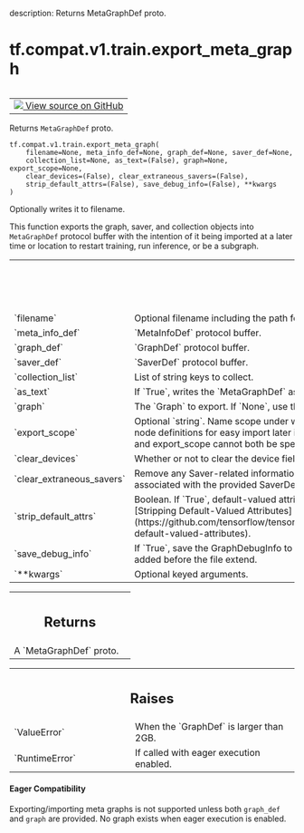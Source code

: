 description: Returns MetaGraphDef proto.

<div itemscope itemtype="http://developers.google.com/ReferenceObject">
<meta itemprop="name" content="tf.compat.v1.train.export_meta_graph" />
<meta itemprop="path" content="Stable" />
</div>

# tf.compat.v1.train.export_meta_graph

<!-- Insert buttons and diff -->

<table class="tfo-notebook-buttons tfo-api nocontent" align="left">
<td>
  <a target="_blank" href="https://github.com/tensorflow/tensorflow/blob/r2.3/tensorflow/python/training/saver.py#L1517-L1599">
    <img src="https://www.tensorflow.org/images/GitHub-Mark-32px.png" />
    View source on GitHub
  </a>
</td>
</table>



Returns `MetaGraphDef` proto.

<pre class="devsite-click-to-copy prettyprint lang-py tfo-signature-link">
<code>tf.compat.v1.train.export_meta_graph(
    filename=None, meta_info_def=None, graph_def=None, saver_def=None,
    collection_list=None, as_text=(False), graph=None, export_scope=None,
    clear_devices=(False), clear_extraneous_savers=(False),
    strip_default_attrs=(False), save_debug_info=(False), **kwargs
)
</code></pre>



<!-- Placeholder for "Used in" -->

Optionally writes it to filename.

This function exports the graph, saver, and collection objects into
`MetaGraphDef` protocol buffer with the intention of it being imported
at a later time or location to restart training, run inference, or be
a subgraph.

<!-- Tabular view -->
 <table class="responsive fixed orange">
<colgroup><col width="214px"><col></colgroup>
<tr><th colspan="2"><h2 class="add-link">Args</h2></th></tr>

<tr>
<td>
`filename`
</td>
<td>
Optional filename including the path for writing the generated
`MetaGraphDef` protocol buffer.
</td>
</tr><tr>
<td>
`meta_info_def`
</td>
<td>
`MetaInfoDef` protocol buffer.
</td>
</tr><tr>
<td>
`graph_def`
</td>
<td>
`GraphDef` protocol buffer.
</td>
</tr><tr>
<td>
`saver_def`
</td>
<td>
`SaverDef` protocol buffer.
</td>
</tr><tr>
<td>
`collection_list`
</td>
<td>
List of string keys to collect.
</td>
</tr><tr>
<td>
`as_text`
</td>
<td>
If `True`, writes the `MetaGraphDef` as an ASCII proto.
</td>
</tr><tr>
<td>
`graph`
</td>
<td>
The `Graph` to export. If `None`, use the default graph.
</td>
</tr><tr>
<td>
`export_scope`
</td>
<td>
Optional `string`. Name scope under which to extract the
subgraph. The scope name will be striped from the node definitions for
easy import later into new name scopes. If `None`, the whole graph is
exported. graph_def and export_scope cannot both be specified.
</td>
</tr><tr>
<td>
`clear_devices`
</td>
<td>
Whether or not to clear the device field for an `Operation`
or `Tensor` during export.
</td>
</tr><tr>
<td>
`clear_extraneous_savers`
</td>
<td>
Remove any Saver-related information from the graph
(both Save/Restore ops and SaverDefs) that are not associated with the
provided SaverDef.
</td>
</tr><tr>
<td>
`strip_default_attrs`
</td>
<td>
Boolean. If `True`, default-valued attributes will be
removed from the NodeDefs. For a detailed guide, see
[Stripping Default-Valued Attributes](https://github.com/tensorflow/tensorflow/blob/master/tensorflow/python/saved_model/README.md#stripping-default-valued-attributes).
</td>
</tr><tr>
<td>
`save_debug_info`
</td>
<td>
If `True`, save the GraphDebugInfo to a separate file,
which in the same directory of filename and with `_debug` added before the
file extend.
</td>
</tr><tr>
<td>
`**kwargs`
</td>
<td>
Optional keyed arguments.
</td>
</tr>
</table>



<!-- Tabular view -->
 <table class="responsive fixed orange">
<colgroup><col width="214px"><col></colgroup>
<tr><th colspan="2"><h2 class="add-link">Returns</h2></th></tr>
<tr class="alt">
<td colspan="2">
A `MetaGraphDef` proto.
</td>
</tr>

</table>



<!-- Tabular view -->
 <table class="responsive fixed orange">
<colgroup><col width="214px"><col></colgroup>
<tr><th colspan="2"><h2 class="add-link">Raises</h2></th></tr>

<tr>
<td>
`ValueError`
</td>
<td>
When the `GraphDef` is larger than 2GB.
</td>
</tr><tr>
<td>
`RuntimeError`
</td>
<td>
If called with eager execution enabled.
</td>
</tr>
</table>




#### Eager Compatibility
Exporting/importing meta graphs is not supported unless both `graph_def` and
`graph` are provided. No graph exists when eager execution is enabled.

